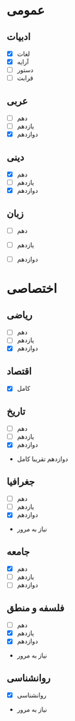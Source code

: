 # عمومی 

## ادبیات
- [x] لغات
- [x] آرایه
- [ ]	دستور
- [ ] قرابت

## عربی
- [ ] دهم
- [ ]	یازدهم
- [x] دوازدهم

## دینی
- [x] دهم
- [ ] یازدهم
- [x] دوازدهم

## زبان
- [ ] دهم
- [ ] یازدهم
- [ ] دوازدهم


# اختصاصی

## ریاضی
- [ ] دهم
- [ ] یازدهم
- [x] دوازدهم

## اقتصاد
- [x] کامل 

## تاریخ
- [ ] دهم
- [ ] یازدهم
- [x] دوازدهم
* دوازدهم تقریبا کامل

## جغرافیا
- [ ] دهم
- [ ] یازدهم
- [x] دوازدهم
* نیاز به مرور

## جامعه
- [x] دهم
- [ ] یازدهم
- [ ] دوازدهم

## فلسفه و منطق
- [ ] دهم
- [x] یازدهم
- [x] دوازدهم
* نیاز به مرور

## روانشناسی
- [x] روانشناسی
* نیاز به مرور

